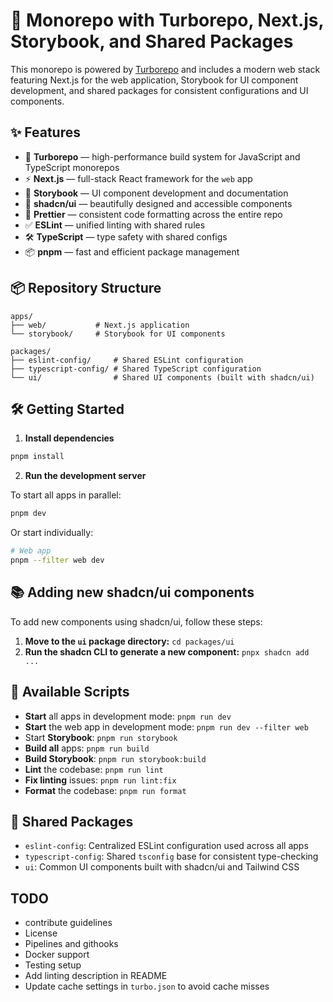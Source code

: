 # 🧱 Monorepo with Turborepo, Next.js, Storybook, and Shared Packages

This monorepo is powered by [Turborepo](https://turbo.build/repo) and includes a modern web stack featuring Next.js for the web application, Storybook for UI component development, and shared packages for consistent configurations and UI components.

## ✨ Features

- 🧱 **Turborepo** — high-performance build system for JavaScript and TypeScript monorepos
- ⚡️ **Next.js** — full-stack React framework for the `web` app
- 📕 **Storybook** — UI component development and documentation
- 🎨 **shadcn/ui** — beautifully designed and accessible components
- 🧹 **Prettier** — consistent code formatting across the entire repo
- ✅ **ESLint** — unified linting with shared rules
- 🛠️ **TypeScript** — type safety with shared configs
- 📦 **pnpm** — fast and efficient package management

## 📦 Repository Structure

```
apps/
├── web/           # Next.js application
└── storybook/     # Storybook for UI components

packages/
├── eslint-config/     # Shared ESLint configuration
├── typescript-config/ # Shared TypeScript configuration
└── ui/                # Shared UI components (built with shadcn/ui)
```

## 🛠️ Getting Started

1. **Install dependencies**

```bash
pnpm install
```

2. **Run the development server**

To start all apps in parallel:

```bash
pnpm dev
```

Or start individually:

```bash
# Web app
pnpm --filter web dev
```

## 📚 Adding new shadcn/ui components

To add new components using shadcn/ui, follow these steps:

1. **Move to the `ui` package directory:** `cd packages/ui`
2. **Run the shadcn CLI to generate a new component:** `pnpx shadcn add ...`

## 📖 Available Scripts

- **Start** all apps in development mode: `pnpm run dev`
- **Start** the web app in development mode: `pnpm run dev --filter web`
- Start **Storybook**: `pnpm run storybook`
- **Build all** apps: `pnpm run build`
- **Build Storybook**: `pnpm run storybook:build`
- **Lint** the codebase: `pnpm run lint`
- **Fix linting** issues: `pnpm run lint:fix`
- **Format** the codebase: `pnpm run format`

## 📁 Shared Packages

- `eslint-config`: Centralized ESLint configuration used across all apps
- `typescript-config`: Shared `tsconfig` base for consistent type-checking
- `ui`: Common UI components built with shadcn/ui and Tailwind CSS

## TODO

- contribute guidelines
- License
- Pipelines and githooks
- Docker support
- Testing setup
- Add linting description in README
- Update cache settings in `turbo.json` to avoid cache misses
